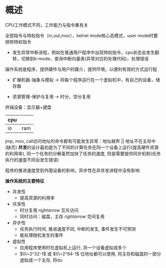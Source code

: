 # 概述
CPU工作模式不同，工作能力与指令集有关

全部指令与特权指令（in,out,mov），kelnel mode核心态模式，user mode时要排除特权指令

-   发生异常中断进程，例如在普通用户程序中出现特权指令，cpu状态会发生翻转，切换到k-mode，查询中断向量表(异常对应的处理代码)，处理错误

操作系统是程序，提供硬件与用户的媒介，提供环境，以便利有效的方式运行程

-   扩展机器-抽象与模拟 -> 将每个程序运行在一个虚拟机中，有自己的设备，储存器

-   资源管理-保护与复用 -> 时分，空分复用

终端设备：显示器+键盘

| cpu |  |
|--|--|
| io | ram |

jmp, mov, call访问地址的命令都有可能发生异常：地址越界 || 地址不在主存中(缺页)
**并发**的设计最初是为了不同的计算任务在同一个设备上运行(提高硬件资源的利用率), 同一个任务的分解虽然加快了任务的速度, 但是需要提供同步机制(任务执行的速度不同会发生错误)

程序的推进速度受到外围设备的影响，异步性在非并发进程中没有影响

**操作系统的主要特征**
- 并发性
	- 提高资源的利用率
- 共享性
	- 时分复用 $rightarrow$ 互斥访问
	- 同时访问：磁盘，主存 $rightarrow$ 空间复用
- 异步性
	- 任务执行时间, 推进速度不同, 中断的发生, 事件发生不可预测
	- 能处理随机发生的事件
- 虚拟性
	- 应用程序使用时在虚拟机上运行, 将一个设备虚拟成多个
	- $0\~2^32-1$ 或 $0\~2^64-1$ 位地址都可以使用, 将主存和磁盘的一部分虚拟成一个主存, 将du

<!--stackedit_data:
eyJoaXN0b3J5IjpbLTE4NjQyNzg0MzAsNDgxMDAxMjkyLC0xMD
kzMDMxNjcxLC0yMDI2MTE0NjIyLDQxNzk1NDc4MywxMzc0MDgx
MzAyLDE4NzY2MzMyMDAsNjQzNjAyOTIyLC0xODc0NzIwNzYyXX
0=
-->